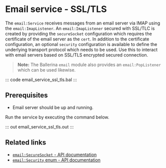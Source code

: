 # Email service - SSL/TLS 

The `email:Service` receives messages from an email server via IMAP using the `email:ImapListener`. An `email:ImapListener` secured with SSL/TLC is created by providing the `secureSocket` configuration which requires the certificate of the email server as the `cert`. In addition to the certificate configuration, an optional `security` configuration is available to define the underlying transport protocol which needs to be used. Use this to interact with email servers based on SSL/TLS encrypted secured connection.  

>**Note:** The Ballerina `email` module also provides an `email:PopListener` which can be used likewise.

::: code email_service_ssl_tls.bal :::

## Prerequisites
- Email server should be up and running.

Run the service by executing the command below.

::: out email_service_ssl_tls.out :::

## Related links
- [`email:SecureSocket` - API documentation](https://lib.ballerina.io/ballerina/email/latest/records/SecureSocket)
- [`email:Security` enum - API documentation](https://lib.ballerina.io/ballerina/email/latest/enums/Security)
